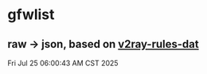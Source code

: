 # gfwlist
## raw -> json, based on [v2ray-rules-dat](https://github.com/Loyalsoldier/v2ray-rules-dat)
Fri Jul 25 06:00:43 AM CST 2025

